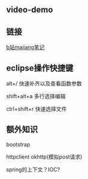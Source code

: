 ## video-demo
## 链接
[b站majiang笔记](https://www.bilibili.com/video/av50200264)
## eclipse操作快捷键
alt+/ 快速补齐以及查看函数参数

shift+alt+a 多行选择编辑

ctrl+shift+r 快速选择文件

## 额外知识
bootstrap

httpclient okhttp(模拟post请求)

spring的上下文？IOC?